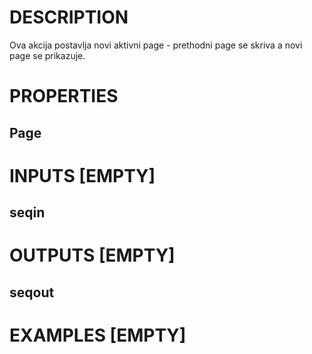 # DESCRIPTION

Ova akcija postavlja novi aktivni page - prethodni page se skriva a novi page se prikazuje.

# PROPERTIES

## Page

# INPUTS [EMPTY]

## seqin

# OUTPUTS [EMPTY]

## seqout

# EXAMPLES [EMPTY]
